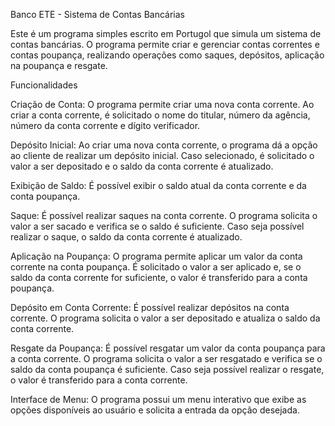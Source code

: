 Banco ETE - Sistema de Contas Bancárias

Este é um programa simples escrito em Portugol que simula um sistema de contas bancárias. O programa permite criar e gerenciar contas correntes e contas poupança, realizando operações como saques, depósitos, aplicação na poupança e resgate.

Funcionalidades

Criação de Conta: O programa permite criar uma nova conta corrente. Ao criar a conta corrente, é solicitado o nome do titular, número da agência, número da conta corrente e dígito verificador.

Depósito Inicial: Ao criar uma nova conta corrente, o programa dá a opção ao cliente de realizar um depósito inicial. Caso selecionado, é solicitado o valor a ser depositado e o saldo da conta corrente é atualizado.

Exibição de Saldo: É possível exibir o saldo atual da conta corrente e da conta poupança.

Saque: É possível realizar saques na conta corrente. O programa solicita o valor a ser sacado e verifica se o saldo é suficiente. Caso seja possível realizar o saque, o saldo da conta corrente é atualizado.

Aplicação na Poupança: O programa permite aplicar um valor da conta corrente na conta poupança. É solicitado o valor a ser aplicado e, se o saldo da conta corrente for suficiente, o valor é transferido para a conta poupança.

Depósito em Conta Corrente: É possível realizar depósitos na conta corrente. O programa solicita o valor a ser depositado e atualiza o saldo da conta corrente.

Resgate da Poupança: É possível resgatar um valor da conta poupança para a conta corrente. O programa solicita o valor a ser resgatado e verifica se o saldo da conta poupança é suficiente. Caso seja possível realizar o resgate, o valor é transferido para a conta corrente.

Interface de Menu: O programa possui um menu interativo que exibe as opções disponíveis ao usuário e solicita a entrada da opção desejada.
